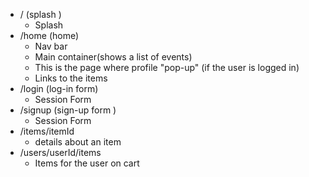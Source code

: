 * / (splash )
    - Splash
* /home (home)
    - Nav bar
    - Main container(shows a list of events)
    - This is the page where profile "pop-up" (if the user is logged in)
    - Links to the items
* /login (log-in form)
    - Session Form
* /signup (sign-up form )
    - Session Form
* /items/itemId
    - details about an item
* /users/userId/items
    - Items for the user on cart

